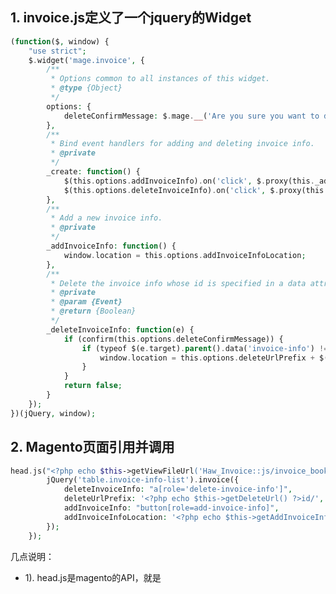 ## 1. invoice.js定义了一个jquery的Widget

```php
(function($, window) {
    "use strict";
    $.widget('mage.invoice', {
        /**
         * Options common to all instances of this widget.
         * @type {Object}
         */
        options: {
            deleteConfirmMessage: $.mage.__('Are you sure you want to delete this invoice information?')
        },
        /**
         * Bind event handlers for adding and deleting invoice info.
         * @private
         */
        _create: function() {
            $(this.options.addInvoiceInfo).on('click', $.proxy(this._addInvoiceInfo, this));
            $(this.options.deleteInvoiceInfo).on('click', $.proxy(this._deleteInvoiceInfo, this));
        },
        /**
         * Add a new invoice info.
         * @private
         */
        _addInvoiceInfo: function() {
            window.location = this.options.addInvoiceInfoLocation;
        },
        /**
         * Delete the invoice info whose id is specified in a data attribute after confirmation from the user.
         * @private
         * @param {Event}
         * @return {Boolean}
         */
        _deleteInvoiceInfo: function(e) {
            if (confirm(this.options.deleteConfirmMessage)) {
                if (typeof $(e.target).parent().data('invoice-info') !== 'undefined') {
                    window.location = this.options.deleteUrlPrefix + $(e.target).data('invoice-info');
                }
            }
            return false;
        }
    });
})(jQuery, window); 
```

## 2. Magento页面引用并调用

```php
head.js("<?php echo $this->getViewFileUrl('Haw_Invoice::js/invoice_book.js'); ?>", function() {
        jQuery('table.invoice-info-list').invoice({
            deleteInvoiceInfo: "a[role='delete-invoice-info']",
            deleteUrlPrefix: '<?php echo $this->getDeleteUrl() ?>id/',
            addInvoiceInfo: "button[role=add-invoice-info]",
            addInvoiceInfoLocation: '<?php echo $this->getAddInvoiceInfoUrl() ?>'
        });
    });
```

几点说明：

- 1). head.js是magento的API，就是<script>方式包含指定文件。
-  2). jQuery('table.invoice-info-list’).invoice(..)调用对应widget，注意标签不要匹配多次，否则widget将被调用多次. 注：jQuery(‘…’).invoice需要与invoice.js中 $.widget('mage.invoice', {…中的invoice必须一致
- 3). 要了解jQuery data()方法的使用。 基本地

```javascript
// 向元素附加数据，然后取回该数据：
$("#btn1").click(function(){
  $("div").data("greeting", "Hello World”);
});
$("#btn2").click(function(){
  alert($("div").data("greeting"));
}); 
```

其次,如果id为abc的HTML元素附加了一个属性名字为: data-invoice-info，那么jQuery(‘#abc’).data(‘invoice-info’)就可以取得该属性的值。

- 4). jQuery('div.page.main').invoice(…)自动回调该widget的_create方法，该方法通常实现一些事件绑定。